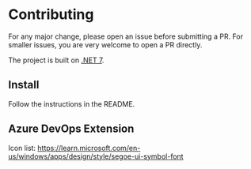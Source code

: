 # Contributing

For any major change, please open an issue before submitting a PR. For smaller issues, you are very welcome to open a PR directly.

The project is built on [.NET 7](https://dotnet.microsoft.com/en-us/download/dotnet/7.0).

## Install
Follow the instructions in the README.

## Azure DevOps Extension

Icon list: https://learn.microsoft.com/en-us/windows/apps/design/style/segoe-ui-symbol-font